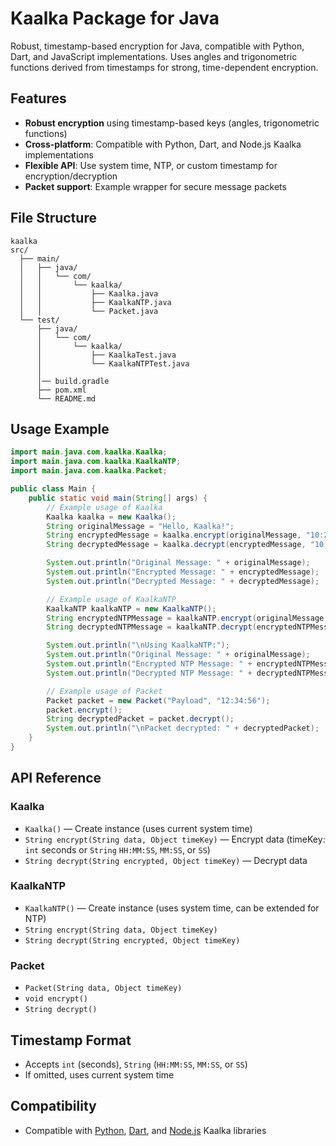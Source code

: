 # Kaalka Package for Java

Robust, timestamp-based encryption for Java, compatible with Python, Dart, and JavaScript implementations. Uses angles and trigonometric functions derived from timestamps for strong, time-dependent encryption.

## Features
- **Robust encryption** using timestamp-based keys (angles, trigonometric functions)
- **Cross-platform**: Compatible with Python, Dart, and Node.js Kaalka implementations
- **Flexible API**: Use system time, NTP, or custom timestamp for encryption/decryption
- **Packet support**: Example wrapper for secure message packets

## File Structure
```
kaalka
src/
  ├── main/
  │   ├── java/
  │   │   └── com/
  │   │       └── kaalka/
  │   │           ├── Kaalka.java
  │   │           ├── KaalkaNTP.java
  │   │           └── Packet.java
  └── test/
      ├── java/
      │   └── com/
      │       └── kaalka/
      │           ├── KaalkaTest.java
      │           └── KaalkaNTPTest.java
      │
      │── build.gradle            
      ├── pom.xml
      └── README.md
```

## Usage Example
```java
import main.java.com.kaalka.Kaalka;
import main.java.com.kaalka.KaalkaNTP;
import main.java.com.kaalka.Packet;

public class Main {
    public static void main(String[] args) {
        // Example usage of Kaalka
        Kaalka kaalka = new Kaalka();
        String originalMessage = "Hello, Kaalka!";
        String encryptedMessage = kaalka.encrypt(originalMessage, "10:20:30");
        String decryptedMessage = kaalka.decrypt(encryptedMessage, "10:20:30");

        System.out.println("Original Message: " + originalMessage);
        System.out.println("Encrypted Message: " + encryptedMessage);
        System.out.println("Decrypted Message: " + decryptedMessage);

        // Example usage of KaalkaNTP
        KaalkaNTP kaalkaNTP = new KaalkaNTP();
        String encryptedNTPMessage = kaalkaNTP.encrypt(originalMessage, "10:20:30");
        String decryptedNTPMessage = kaalkaNTP.decrypt(encryptedNTPMessage, "10:20:30");

        System.out.println("\nUsing KaalkaNTP:");
        System.out.println("Original Message: " + originalMessage);
        System.out.println("Encrypted NTP Message: " + encryptedNTPMessage);
        System.out.println("Decrypted NTP Message: " + decryptedNTPMessage);

        // Example usage of Packet
        Packet packet = new Packet("Payload", "12:34:56");
        packet.encrypt();
        String decryptedPacket = packet.decrypt();
        System.out.println("\nPacket decrypted: " + decryptedPacket);
    }
}
```

## API Reference

### Kaalka
- `Kaalka()` — Create instance (uses current system time)
- `String encrypt(String data, Object timeKey)` — Encrypt data (timeKey: `int` seconds or `String` `HH:MM:SS`, `MM:SS`, or `SS`)
- `String decrypt(String encrypted, Object timeKey)` — Decrypt data

### KaalkaNTP
- `KaalkaNTP()` — Create instance (uses system time, can be extended for NTP)
- `String encrypt(String data, Object timeKey)`
- `String decrypt(String encrypted, Object timeKey)`

### Packet
- `Packet(String data, Object timeKey)`
- `void encrypt()`
- `String decrypt()`

## Timestamp Format
- Accepts `int` (seconds), `String` (`HH:MM:SS`, `MM:SS`, or `SS`)
- If omitted, uses current system time

## Compatibility
- Compatible with [Python](https://github.com/PIYUSH-MISHRA-00/Kaalka-Encryption-Algorithm), [Dart](https://github.com/PIYUSH-MISHRA-00/Kaalka-Encryption-Algorithm), and [Node.js](https://github.com/PIYUSH-MISHRA-00/Kaalka-Encryption-Algorithm) Kaalka libraries

